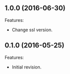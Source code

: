 <!--
	Markdown
-->
<!--
Changelog template:

## Revision (YYYY-mm-dd)
Features:
  - List here the new features.
  
Bugfixes:
  - List here the bug fixes.
-->
  
## 1.0.0 (2016-06-30)
Features:
  - Change ssl version.
  
## 0.1.0 (2016-05-25)
Features:
  - Initial revision.

